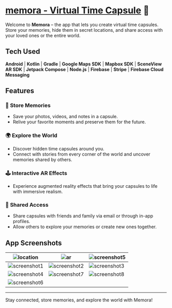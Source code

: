 
# [memora - Virtual Time Capsule](https://memora-website.vercel.app/) 🔗

Welcome to **Memora** – the app that lets you create virtual time capsules. Store your memories, hide them in secret locations, and share access with your loved ones or the entire world.

## Tech Used

**Android** | **Kotlin** | **Gradle** | **Google Maps SDK** | **Mapbox SDK** | **SceneView AR SDK** | **Jetpack Compose** | **Node.js** | **Firebase** | **Stripe** | **Firebase Cloud Messaging**

## Features

### 🧳 **Store Memories**
- Save your photos, videos, and notes in a capsule.
- Relive your favorite moments and preserve them for the future.

### 🌍 **Explore the World**
- Discover hidden time capsules around you.
- Connect with stories from every corner of the world and uncover memories shared by others.

### 🕹️ **Interactive AR Effects**
- Experience augmented reality effects that bring your capsules to life with immersive realism.

### 🤝 **Shared Access**
- Share capsules with friends and family via email or through in-app profiles.
- Allow others to explore your memories or create new ones together.

## App Screenshots

| ![location](https://github.com/user-attachments/assets/9c2eba52-697e-4dc3-a62c-274ea2511024) | ![ar](https://github.com/user-attachments/assets/80512b7e-6752-46b8-b16c-4424921d1ba3) | ![screenshot5](https://github.com/user-attachments/assets/f4615e52-273c-4ed2-8451-d5dffed45c59) |
| ----------------------------------------------------- | ----------------------------------------------------- | --------------------------------------------------------- |
| ![screenshot1](https://github.com/user-attachments/assets/f272a0a9-41ba-497e-a349-76d086ede68d) | ![screenshot2](https://github.com/user-attachments/assets/24c9d5f0-8cf4-45ca-b013-d807fc64c4f6) | ![screenshot3](https://github.com/user-attachments/assets/88c84980-279f-4f7e-8668-66e8ea01be42) |
| ![screenshot4](https://github.com/user-attachments/assets/62a76d3f-7109-4c25-8f2c-9918dca5c738) | ![screenshot7](https://github.com/user-attachments/assets/02d4d9b4-90c9-489d-be24-b7c331457e2b) | ![screenshot8](https://github.com/user-attachments/assets/22369f49-4f81-4cea-8617-8d720f62bd23) |
| ![screenshot6](https://github.com/user-attachments/assets/9f184a69-ca5a-4763-9d7e-868810f912d5) |  |  |



---

Stay connected, store memories, and explore the world with Memora!
